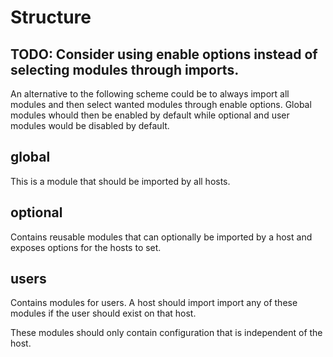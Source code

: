 # Structure
## TODO: Consider using enable options instead of selecting modules through imports.
An alternative to the following scheme could be to always import all modules and 
then select wanted modules through enable options. Global modules whould then be
enabled by default while optional and user modules would be disabled by default.

## global
This is a module that should be imported by all hosts.

## optional
Contains reusable modules that can optionally be imported by a host 
and exposes options for the hosts to set.

## users
Contains modules for users. A host should import import any of these
modules if the user should exist on that host.

These modules should only contain configuration that is independent of
the host.
